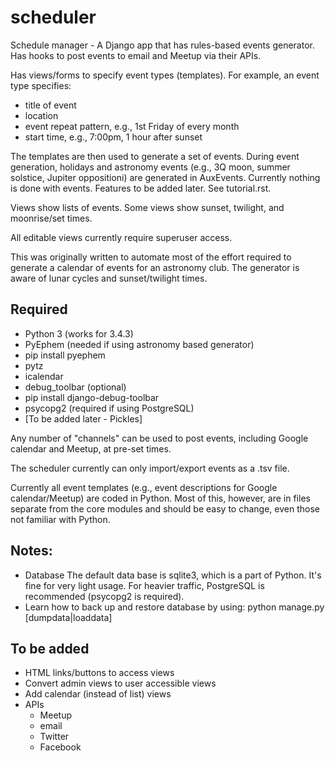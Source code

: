 # scheduler
Schedule manager - A Django app that has rules-based events generator.
Has hooks to post events to email and Meetup via their APIs.

Has views/forms to specify event types (templates).  For example,
an event type specifies:
+ title of event
+ location
+ event repeat pattern, e.g., 1st Friday of every month
+ start time, e.g., 7:00pm, 1 hour after sunset

The templates are then used to generate a set of events.  During
event generation, holidays and astronomy events (e.g., 3Q moon,
summer solstice, Jupiter oppositioni) are generated in AuxEvents.
Currently nothing is done with events.  Features to be added later.
See tutorial.rst.

Views show lists of events.  Some views show sunset, twilight, and
moonrise/set times.

All editable views currently require superuser access.

This was originally written to automate most of the effort required
to generate a calendar of events for an astronomy club.  The generator
is aware of lunar cycles and sunset/twilight times.


Required
--------
+ Python 3 (works for 3.4.3)
+ PyEphem (needed if using astronomy based generator)
+   pip install pyephem
+ pytz
+ icalendar
+ debug_toolbar (optional)
+   pip install django-debug-toolbar
+ psycopg2 (required if using PostgreSQL)
+ [To be added later - Pickles]

Any number of "channels" can be used to post events, including
Google calendar and Meetup, at pre-set times.

The scheduler currently can only import/export events as a .tsv
file.

Currently all event templates (e.g., event descriptions for Google
calendar/Meetup) are coded in Python.  Most of this, however, are
in files separate from the core modules and should be easy to change,
even those not familiar with Python.


Notes:
-----
- Database
    The default data base is sqlite3, which is a part of Python.
    It's fine for very light usage.  For heavier traffic, PostgreSQL
    is recommended (psycopg2 is required).
- Learn how to back up and restore database by using:
    python manage.py [dumpdata|loaddata]


To be added
-----------
+ HTML links/buttons to access views
+ Convert admin views to user accessible views
+ Add calendar (instead of list) views
+ APIs
  - Meetup
  - email
  - Twitter
  - Facebook

